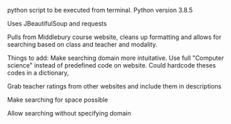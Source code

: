 python script to be executed from terminal. Python version 3.8.5 

Uses JBeautifulSoup and requests

Pulls from Middlebury course website, cleans up formatting and allows for searching based on class and teacher and modality.

Things to add:
Make searching domain more intuitative. Use full "Computer science" instead of predefined code on website. Could hardcode theses codes in a dictionary, 

Grab teacher ratings from other websites and include them in descriptions

Make searching for space possible

Allow searching without specifying domain 


